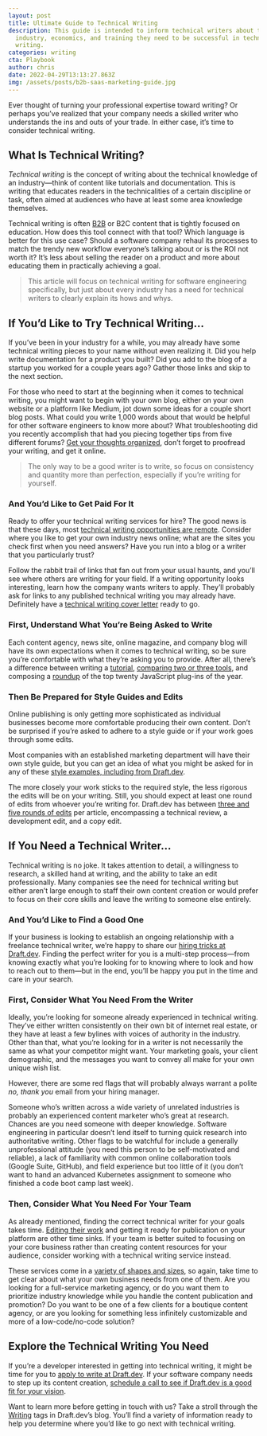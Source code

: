 ```yaml
---
layout: post
title: Ultimate Guide to Technical Writing
description: This guide is intended to inform technical writers about the
  industry, economics, and training they need to be successful in technical
  writing.
categories: writing
cta: Playbook
author: chris
date: 2022-04-29T13:13:27.863Z
img: /assets/posts/b2b-saas-marketing-guide.jpg
---
```

Ever thought of turning your professional expertise toward writing? Or perhaps you’ve realized that your company needs a skilled writer who understands the ins and outs of your trade. In either case, it’s time to consider technical writing.

## What Is Technical Writing?

*Technical writing* is the concept of writing about the technical knowledge of an industry—think of content like tutorials and documentation. This is writing that educates readers in the technicalities of a certain discipline or task, often aimed at audiences who have at least some area knowledge themselves.

Technical writing is often [B2B](https://draft.dev/learn/b2b-writing) or B2C content that is tightly focused on education. How does this tool connect with that tool? Which language is better for this use case? Should a software company rehaul its processes to match the trendy new workflow everyone’s talking about or is the ROI not worth it? It’s less about selling the reader on a product and more about educating them in practically achieving a goal.

> This article will focus on technical writing for software engineering specifically, but just about every industry has a need for technical writers to clearly explain its hows and whys.

## If You’d Like to Try Technical Writing…

If you’ve been in your industry for a while, you may already have some technical writing pieces to your name without even realizing it. Did you help write documentation for a product you built? Did you add to the blog of a startup you worked for a couple years ago? Gather those links and skip to the next section.

For those who need to start at the beginning when it comes to technical writing, you might want to begin with your own blog, either on your own website or a platform like Medium, jot down some ideas for a couple short blog posts. What could you write 1,000 words about that would be helpful for other software engineers to know more about? What troubleshooting did you recently accomplish that had you piecing together tips from five different forums? [Get your thoughts organized](https://draft.dev/learn/technical-content), don’t forget to proofread your writing, and get it online.

>The only way to be a good writer is to write, so focus on consistency and quantity more than perfection, especially if you’re writing for yourself.

### And You’d Like to Get Paid For It

Ready to offer your technical writing services for hire? The good news is that these days, most [technical writing opportunities are remote](https://draft.dev/learn/becoming-a-remote-technical-writer). Consider where you like to get your own industry news online; what are the sites you check first when you need answers? Have you run into a blog or a writer that you particularly trust?

Follow the rabbit trail of links that fan out from your usual haunts, and you’ll see where others are writing for your field. If a writing opportunity looks interesting, learn how the company wants writers to apply. They’ll probably ask for links to any published technical writing you may already have. Definitely have a [technical writing cover letter](https://draft.dev/learn/tips-and-examples-for-your-first-technical-writer-cover-letter) ready to go.

### First, Understand What You’re Being Asked to Write

Each content agency, news site, online magazine, and company blog will have its own expectations when it comes to technical writing, so be sure you’re comfortable with what they’re asking you to provide. After all, there’s a difference between writing a [tutorial](https://draft.dev/learn/technical-tutorials), [comparing two or three tools](https://draft.dev/learn/how-to-write-technical-comparisons), and composing a [roundup](https://draft.dev/learn/writing-technical-roundups) of the top twenty JavaScript plug-ins of the year.

### Then Be Prepared for Style Guides and Edits

Online publishing is only getting more sophisticated as individual businesses become more comfortable producing their own content. Don’t be surprised if you’re asked to adhere to a style guide or if your work goes through some edits.

Most companies with an established marketing department will have their own style guide, but you can get an idea of what you might be asked for in any of these [style examples, including from Draft.dev](https://draft.dev/learn/technical-writer-style-guides).

The more closely your work sticks to the required style, the less rigorous the edits will be on your writing. Still, you should expect at least one round of edits from whoever you’re writing for. Draft.dev has between [three and five rounds of edits](https://draft.dev/learn/5-steps-to-a-quality-edit-for-your-technical-blog) per article, encompassing a technical review, a development edit, and a copy edit.

## If You Need a Technical Writer…

Technical writing is no joke. It takes attention to detail, a willingness to research, a skilled hand at writing, and the ability to take an edit professionally. Many companies see the need for technical writing but either aren’t large enough to staff their own content creation or would prefer to focus on their core skills and leave the writing to someone else entirely.


### And You’d Like to Find a Good One

If your business is looking to establish an ongoing relationship with a freelance technical writer, we’re happy to share our [hiring tricks at Draft.dev](​​https://draft.dev/learn/technical-writer-for-hire). Finding the perfect writer for you is a multi-step process—from knowing exactly what you’re looking for to knowing where to look and how to reach out to them—but in the end, you’ll be happy you put in the time and care in your search.

### First, Consider What You Need From the Writer

Ideally, you’re looking for someone already experienced in technical writing. They’ve either written consistently on their own bit of internet real estate, or they have at least a few bylines with voices of authority in the industry. Other than that, what you’re looking for in a writer is not necessarily the same as what your competitor might want. Your marketing goals, your client demographic, and the messages you want to convey all make for your own unique wish list.

However, there are some red flags that will probably always warrant a polite *no, thank you* email from your hiring manager.

Someone who’s written across a wide variety of unrelated industries is probably an experienced content marketer who’s great at research. Chances are you need someone with deeper knowledge. Software engineering in particular doesn’t lend itself to turning quick research into authoritative writing. Other flags to be watchful for include a generally unprofessional attitude (you need this person to be self-motivated and reliable), a lack of familiarity with common online collaboration tools (Google Suite, GitHub), and field experience but too little of it (you don’t want to hand an advanced Kubernetes assignment to someone who finished a code boot camp last week). 

### Then, Consider What You Need For Your Team

As already mentioned, finding the correct technical writer for your goals takes time. [Editing their work](https://draft.dev/learn/technical-editing) and getting it ready for publication on your platform are other time sinks. If your team is better suited to focusing on your core business rather than creating content resources for your audience, consider working with a technical writing service instead.

These services come in a [variety of shapes and sizes](https://draft.dev/learn/b2b-marketing/), so again, take time to get clear about what your own business needs from one of them. Are you looking for a full-service marketing agency, or do you want them to prioritize industry knowledge while you handle the content publication and promotion? Do you want to be one of a few clients for a boutique content agency, or are you looking for something less infinitely customizable and more of a low-code/no-code solution?

## Explore the Technical Writing You Need

If you’re a developer interested in getting into technical writing, it might be time for you to [apply to write at Draft.dev](https://draft.dev/write). If your software company needs to step up its content creation, [schedule a call to see if Draft.dev is a good fit for your vision](https://draft.dev/call).

Want to learn more before getting in touch with us? Take a stroll through the [Writing](https://draft.dev/learn/writing/) tags in Draft.dev’s blog. You’ll find a variety of information ready to help you determine where you’d like to go next with technical writing.
